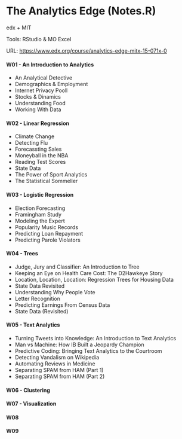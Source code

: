 # The Analytics Edge (Notes.R)

edx + MIT

Tools: RStudio & MO Excel

URL: https://www.edx.org/course/analytics-edge-mitx-15-071x-0


#### W01 - An Introduction to Analytics

- An Analytical Detective
- Demographics & Employment
- Internet Privacy Pooll
- Stocks & Dinamics
- Understanding Food
- Working With Data


#### W02 - Linear Regression

- Climate Change
- Detecting Flu
- Forecassting Sales
- Moneyball in the NBA
- Reading Test Scores
- State Data
- The Power of Sport Analytics
- The Statistical Sommelier


#### W03 - Logistic Regression

- Election Forecasting
- Framingham Study
- Modeling the Expert
- Popularity Music Records
- Predicting Loan Repayment
- Predicting Parole Violators


#### W04 - Trees

- Judge, Jury and Classifier: An Introduction to Tree
- Keeping an Eye on Health Care Cost: The D2Hawkeye Story
- Location, Location, Location: Regression Trees for Housing Data
- State Data Revisited
- Understanding Why People Vote
- Letter Recognition
- Predicting Earnings From Census Data
- State Data (Revisited)

#### W05 - Text Analytics

- Turning Tweets into Knowledge: An Introduction to Text Analytics
- Man vs Machine: How IB Built a Jeopardy Champion
- Predictive Coding: Bringing Text Analytics to the Courtroom
- Detecting Vandalism on Wikipedia
- Automating Reviews in Medicine
- Separating SPAM from HAM (Part 1)
- Separating SPAM from HAM (Part 2) 

#### W06 - Clustering


#### W07 - Visualization


#### W08


#### W09

